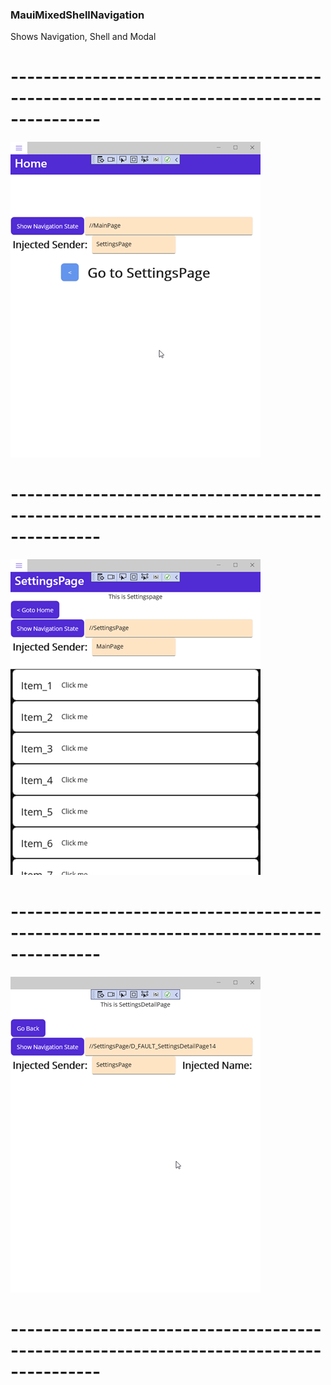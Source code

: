 ### MauiMixedShellNavigation

Shows Navigation, Shell and Modal

# ---------------------------------------------------------------------------------------

![Gallery](https://github.com/RoSchmi/RsMaui/blob/master/Proj/MauiMixedShellNavigation/Pictures/Navigation_Home.png)

# ---------------------------------------------------------------------------------------

![Gallery](https://github.com/RoSchmi/RsMaui/blob/master/Proj/MauiMixedShellNavigation/Pictures/Navigation_Settings.png)

# ---------------------------------------------------------------------------------------

![Gallery](https://github.com/RoSchmi/RsMaui/blob/master/Proj/MauiMixedShellNavigation/Pictures/Navigation_Details.png)

# ---------------------------------------------------------------------------------------



